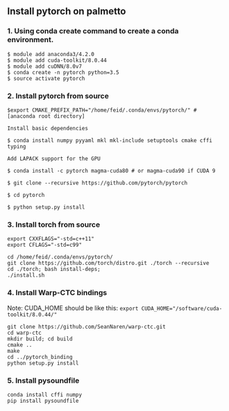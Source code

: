 
## Install pytorch on palmetto


### 1. Using conda create command to create a conda environment.

```
$ module add anaconda3/4.2.0
$ module add cuda-toolkit/8.0.44
$ module add cuDNN/8.0v7
$ conda create -n pytorch python=3.5
$ source activate pytorch
```

### 2. Install pytorch from source

```
$export CMAKE_PREFIX_PATH="/home/feid/.conda/envs/pytorch/" # [anaconda root directory]

Install basic dependencies

$ conda install numpy pyyaml mkl mkl-include setuptools cmake cffi typing

Add LAPACK support for the GPU

$ conda install -c pytorch magma-cuda80 # or magma-cuda90 if CUDA 9

$ git clone --recursive https://github.com/pytorch/pytorch

$ cd pytorch

$ python setup.py install
```

### 3. Install torch from source

```
export CXXFLAGS="-std=c++11"
export CFLAGS="-std=c99"

cd /home/feid/.conda/envs/pytorch/
git clone https://github.com/torch/distro.git ./torch --recursive
cd ./torch; bash install-deps;
./install.sh
```

### 4. Install Warp-CTC bindings

Note: CUDA_HOME should be like this: `export CUDA_HOME="/software/cuda-toolkit/8.0.44/"`

```
git clone https://github.com/SeanNaren/warp-ctc.git
cd warp-ctc
mkdir build; cd build
cmake ..
make
cd ../pytorch_binding
python setup.py install
```

### 5. Install pysoundfile

```
conda install cffi numpy
pip install pysoundfile
```
